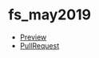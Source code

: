 # fs_may2019

- [Preview](https://danheim.github.io/fs_may2019/)
- [PullRequest](https://github.com/danheim/fs_may2019/pull/1/files)
